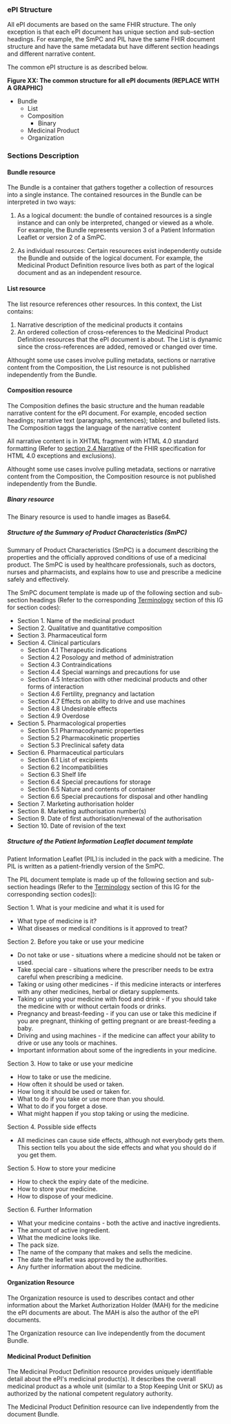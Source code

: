### ePI Structure

All ePI documents are based on the same FHIR structure. The only exception is that each ePI document has unique section and sub-section headings. For example, the SmPC and PIL have the same FHIR document structure and have the same metadata but have different section headings and different narrative content.

The common ePI structure is as described below.

**Figure XX: The common structure for all ePI documents (REPLACE WITH A GRAPHIC)**
- Bundle
  - List
  - Composition
    - Binary
  - Medicinal Product
  - Organization

### Sections Description
#### Bundle resource
The Bundle is a container that gathers together a collection of resources into a single instance. The contained resources in the Bundle can be interpreted in two ways:

1. As a logical document: the bundle of contained resources is a single instance and can only be interpreted, changed or viewed as a whole. For example, the Bundle represents version 3 of a Patient Information Leaflet or version 2 of a SmPC.

2. As individual resources: Certain resoureces exist independently outside the Bundle and outside of the logical document. For example, the Medicinal Product Definition resource lives both as part of the logical document and as an independent resource. 

#### List resource
The list resource references other resources. In this context, the List contains:
1. Narrative description of the medicinal products it contains
2. An ordered collection of cross-references to the Medicinal Product Definition resources that the ePI document is about. The List is dynamic since the cross-references are added, removed or changed over time.

Althought some use cases involve pulling metadata, sections or narrative content from the Composition, the List resource is not published independently from the Bundle.

#### Composition resource
The Composition defines the basic structure and the human readable narrative content for the ePI document. For example, encoded section headings; narrative text (paragraphs, sentences); tables; and bulleted lists. The Composition taggs the language of the narrative content

All narrative content is in XHTML fragment with HTML 4.0 standard formatting (Refer to [section 2.4 Narrative](http://build.fhir.org/narrative.html#xhtml) of the FHIR specification for HTML 4.0 exceptions and exclusions). 

Althought some use cases involve pulling metadata, sections or narrative content from the Composition, the Composition resource is not published independently from the Bundle.

##### Binary resource
The Binary resource is used to handle images as Base64.

##### Structure of the Summary of Product Characteristics (SmPC) 

Summary of Product Characteristics (SmPC) is a document describing the properties and the officially approved conditions of use of a medicinal product. The SmPC is used by healthcare professionals, such as doctors, nurses and pharmacists, and explains how to use and prescribe a medicine safely and effectively.

The SmPC document template is made up of the following section and sub-section headings (Refer to the corresponding [Terminology](http://build.fhir.org/ig/hl7-eu/gravitate-health/terminology.html) section of this IG for section codes):

- Section 1. Name of the medicinal product
- Section 2. Qualitative and quantitative composition
- Section 3. Pharmaceutical form
- Section 4. Clinical particulars
  - Section 4.1 Therapeutic indications
  - Section 4.2 Posology and method of administration
  - Section 4.3 Contraindications
  - Section 4.4 Special warnings and precautions for use
  - Section 4.5 Interaction with other medicinal products and other forms of interaction
  - Section 4.6 Fertility, pregnancy and lactation
  - Section 4.7 Effects on ability to drive and use machines
  - Section 4.8 Undesirable effects
  - Section 4.9 Overdose
- Section 5. Pharmacological properties
  - Section 5.1 Pharmacodynamic properties
  - Section 5.2 Pharmacokinetic properties
  - Section 5.3 Preclinical safety data
- Section 6. Pharmaceutical particulars
  - Section 6.1 List of excipients
  - Section 6.2 Incompatibilities
  - Section 6.3 Shelf life
  - Section 6.4 Special precautions for storage
  - Section 6.5 Nature and contents of container
  - Section 6.6 Special precautions for disposal and other handling
- Section 7. Marketing authorisation holder
- Section 8. Marketing authorisation number(s)
- Section 9. Date of first authorisation/renewal of the authorisation
- Section 10. Date of revision of the text


##### Structure of the Patient Information Leaflet document template

Patient Information Leaflet (PIL):is included in the pack with a medicine. The PIL is written as a patient-friendly version of the SmPC.

The PIL document template is made up of the following section and sub-section headings (Refer to the [Terminology](http://build.fhir.org/ig/hl7-eu/gravitate-health/terminology.html) section of this IG for the corresponding section codes]):

Section 1. What is your medicine and what it is used for
-	What type of medicine is it?
-	What diseases or medical conditions is it approved to treat?

Section 2. Before you take or use your medicine
-	Do not take or use - situations where a medicine should not be taken or used.
-	Take special care - situations where the prescriber needs to be extra careful when prescribing a medicine.
-	Taking or using other medicines - if this medicine interacts or interferes with any other medicines, herbal or dietary supplements.
-	Taking or using your medicine with food and drink - if you should take the medicine with or without certain foods or drinks.
-	Pregnancy and breast-feeding - if you can use or take this medicine if you are pregnant, thinking of getting pregnant or are breast-feeding a baby.
-	Driving and using machines - if the medicine can affect your ability to drive or use any tools or machines.
-	Important information about some of the ingredients in your medicine.

Section 3. How to take or use your medicine
-	How to take or use the medicine.
-	How often it should be used or taken.
-	How long it should be used or taken for.
-	What to do if you take or use more than you should.
-	What to do if you forget a dose.
-	What might happen if you stop taking or using the medicine.

Section 4. Possible side effects
-	All medicines can cause side effects, although not everybody gets them. This section tells you about the side effects and what you should do if you get them.

Section 5. How to store your medicine
-	How to check the expiry date of the medicine.
-	How to store your medicine.
-	How to dispose of your medicine.

Section 6. Further Information
-	What your medicine contains - both the active and inactive ingredients.
-	The amount of active ingredient.
-	What the medicine looks like.
-	The pack size.
-	The name of the company that makes and sells the medicine.
-	The date the leaflet was approved by the authorities.
-	Any further information about the medicine.

#### Organization Resource
The Organization resource is used to describes contact and other information about the Market Authorization Holder (MAH) for the medicine the ePI documents are about. The MAH is also the author of the ePI documents.

The Organization resource can live independently from the document Bundle.

#### Medicinal Product Definition

The Medicinal Product Definition resource provides uniquely identifiable detail about the ePI's medicinal product(s). It describes the overall medicinal product as a whole unit (similar to a Stop Keeping Unit or SKU) as authorized by the national competent regulatory authority.

The Medicinal Product Definition resource can live independently from the document Bundle.
